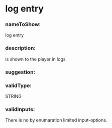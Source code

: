 

# log entry



  


### nameToShow:
  
log entry  


### description:
  
is shown to the player in logs  


### suggestion:
  
  


### validType:
  
STRING  


### validInputs:
  
There is no by enumaration limited input-options.

